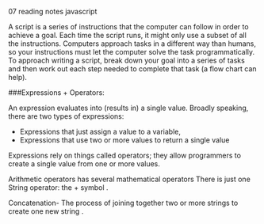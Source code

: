 07 reading  notes javascript

A script is a series of instructions that the computer can follow in order to achieve a goal.
Each time the script runs, it might only use a subset of all the instructions.
Computers approach tasks in a different way than humans, so your instructions must let the computer solve the task programmatically.
To approach writing a script, break down your goal into a series of tasks and then work out each step needed to complete that task (a flow chart can help).

###Expressions + Operators:
 
An expression evaluates into (results in) a single value. Broadly speaking, there are two types of expressions:
-	Expressions that just assign a value to a variable, 
-	Expressions that use two or more values to return a single value
	
Expressions rely on things called operators; they allow programmers to create a single value from one or more values.

Arithmetic operators has several mathematical operators
There is just one String operator: the + symbol . 

Concatenation- The process of joining together two or more strings to create  one new string .